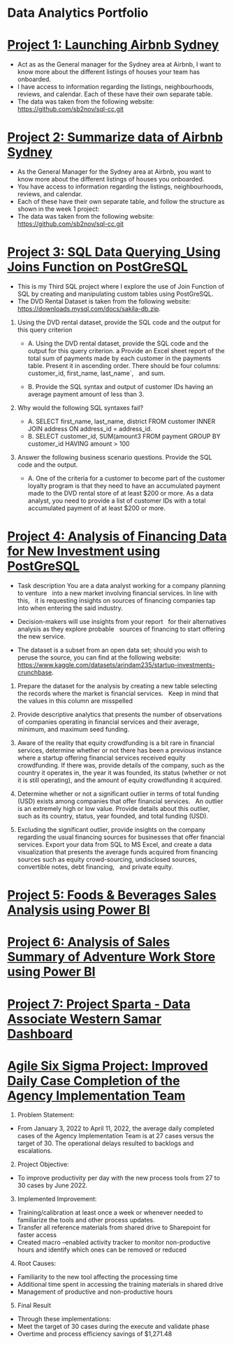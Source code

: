 # Data Analytics Portfolio

# [Project 1: Launching Airbnb Sydney](https://github.com/Civtor86/SQL_Basic_Data_Querying)

* Act as as the General manager for the Sydney area at Airbnb, I want to know more about the different listings of houses your team has onboarded. 
* I have access to information regarding the listings, neighbourhoods, reviews, and calendar. Each of these have their own separate table.
* The data was taken from the following website: https://github.com/sb2nov/sql-cc.git

# [Project 2: Summarize data of Airbnb Sydney](https://github.com/Civtor86/Data-Analytics-Portfolio/blob/main/Copy_of_Victor_B_Sanchez_Week_2_Project_SQLCC.ipynb)

* As the General Manager for the Sydney area at Airbnb, you want to know more about the different listings of houses you onboarded. 
* You have access to information regarding the listings, neighbourhoods, reviews, and calendar. 
* Each of these have their own separate table, and follow the structure as shown in the week 1 project:
* The data was taken from the following website: https://github.com/sb2nov/sql-cc.git

# [Project 3: SQL Data Querying_Using Joins Function on PostGreSQL](https://github.com/Civtor86/SQL_Data_Querying_Using-Join-Project-3)

* This is my Third SQL project where I explore the use of Join Function of SQL by creating and manipulating custom tables using PostGreSQL. 
* The DVD Rental Dataset is taken from the following website: https://downloads.mysql.com/docs/sakila-db.zip.

1. Using the DVD rental dataset, provide the SQL code and the output for this query criterion
    * A.  Using the DVD rental dataset, provide the SQL code and the output for this query criterion. 
        a Provide an Excel sheet report of the total sum of payments made by each customer in the payments table. Present it in ascending order. 
        There should be four columns: customer_id, first_name, last_name`,   and sum.

    * B. Provide the SQL syntax and output of customer IDs having an average payment amount of less than 3.
   
2. Why would the following SQL syntaxes fail?
    * A. SELECT first_name, last_name, district FROM customer INNER JOIN address ON address_id = address_id.
    * B. SELECT customer_id, SUM(amount3 FROM payment GROUP BY customer_id HAVING amount > 100

3. Answer the following business scenario questions. Provide the SQL code and the output.
    * A.   One of the criteria for a customer to become part of the customer loyalty program is that they need to have an accumulated payment made to the DVD rental store of at least                $200 or more. As a data analyst, you need to provide a list of customer IDs with a total accumulated payment of at least $200 or more.

# [Project 4: Analysis of Financing Data for New Investment using PostGreSQL](https://github.com/Civtor86/SQL_Data_Querying_Project-4)

* Task description You are a data analyst working for a company planning to venture   into a new market involving financial services. In line with this,   it is requesting insights on sources of financing companies tap   into when entering the said industry.

* Decision-makers will use insights from your report   for their alternatives analysis as they explore probable   sources of financing to start offering the new service.

* The dataset is a subset from an open data set; should you wish to peruse the source, you can find at the following website: https://www.kaggle.com/datasets/arindam235/startup-investments-crunchbase.

1. Prepare the dataset for the analysis by creating a new table selecting   the records where the market is financial services.   Keep in mind that the values in this column are misspelled

2. Provide descriptive analytics that presents the number of observations of companies operating in financial services and their average, minimum, and maximum seed funding.

3. Aware of the reality that equity crowdfunding is a bit rare in financial services, determine whether or not there has been a previous instance where a startup offering financial services received equity crowdfunding. If there was, provide details of the company, such as the country it operates in, the year it was founded, its status (whether or not it is still operating), and the amount of equity crowdfunding it acquired.

4. Determine whether or not a significant outlier in terms of total funding (USD) exists among companies that offer financial services.   An outlier is an extremely high or low value. Provide details about this outlier,   such as its country, status, year founded, and total funding (USD).

5. Excluding the significant outlier, provide insights on the company regarding the usual financing sources for businesses that offer financial services. Export your data from SQL to MS Excel, and create a data visualization that presents the average funds acquired from financing sources such as equity crowd-sourcing, undisclosed sources, convertible notes, debt financing,   and private equity.

# [Project 5: Foods & Beverages Sales Analysis using Power BI](https://drive.google.com/drive/u/1/folders/1qILCrjo8RHJsNSfbXXpt1WERwN3awxT8)

# [Project 6: Analysis of Sales Summary of Adventure Work Store using Power BI](https://drive.google.com/drive/u/1/folders/1_yra1YgHAy1vst9Ox6GCCOl9tnUXNh7o)

# [Project 7: Project Sparta - Data Associate Western Samar Dashboard](https://drive.google.com/drive/u/1/folders/1JfPHRHqZpvZMp7r9PVGkB-c3L0jCkiD8)

# [Agile Six Sigma Project: Improved Daily Case Completion of the Agency Implementation Team](https://drive.google.com/drive/u/0/folders/1KEqfmpidvvNqqt_SfzbmBxptIdlQ5NVH)

1. Problem Statement: 
* From January 3, 2022 to April 11, 2022, the average daily completed cases of the Agency Implementation Team is at 27 cases versus the target of 30. The operational delays resulted to backlogs and escalations.

2. Project Objective:
* To improve productivity per day with the new process tools from 27 to 30 cases by June 2022.
  
3. Implemented Improvement: 
* Training/calibration at least once a week or whenever needed to familiarize the tools and other process updates.
* Transfer all reference materials from shared drive to Sharepoint for faster access
* Created macro –enabled activity tracker to monitor non-productive hours and identify which ones can be removed or reduced

4. Root Causes: 
* Familiarity to the new tool affecting the processing time
* Additional time spent in accessing the training materials in shared drive
* Management of productive and non-productive hours

5. Final Result
* Through these implementations:
* Meet the target of 30 cases during the execute and validate phase
* Overtime and process efficiency savings of $1,271.48
